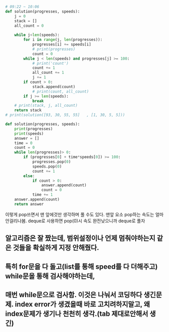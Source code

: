 ```python
# 09:22 ~ 10:06
def solution(progresses, speeds):
    j = 0
    stack = []
    all_count = 0
    
    while j<len(speeds):
        for i in range(j, len(progresses)):
            progresses[i] += speeds[i]
            # print(progresses)
            count = 0
        while j < len(speeds) and progresses[j] >= 100:
            # print('count')
            count += 1
            all_count += 1
            j += 1
        if count > 0:
            stack.append(count)
            # print(count, all_count)
        if j >= len(speeds):
            break
    # print(stack, j, all_count)
    return stack
# print(solution([93, 30, 55, 55]	, [1, 30, 5, 5]))
```

```python
def solution(progresses, speeds):
    print(progresses)
    print(speeds)
    answer = []
    time = 0
    count = 0
    while len(progresses)> 0:
        if (progresses[0] + time*speeds[0]) >= 100:
            progresses.pop(0)
            speeds.pop(0)
            count += 1
        else:
            if count > 0:
                answer.append(count)
                count = 0
            time += 1
    answer.append(count)
    return answer
```    

이렇게 pop쓰면서 맨 앞에것만 생각하며 풀 수도 있다. 맨앞 요소 pop하는 속도는 얼마 안걸리나봄. deque로 사용하면 pop(0)시 속도 완전낮으니까 deque로 풀자
    
## 알고리즘은 잘 짰는데, 범위설정이나 언제 멈춰야하는지 같은 것들을 확실하게 지정 안해줬다.
## 특히 for문을 다 돌고(list를 통해 speed를 다 더해주고) while문을 통해 검사해야하는데,
## 매번 while문으로 검사함. 이것은 나눠서 코딩하다 생긴문제. index error가 생겼을때 바로 고치려하지말고, 왜 index문제가 생기나 천천히 생각.(tab 제대로안해서 생긴)
